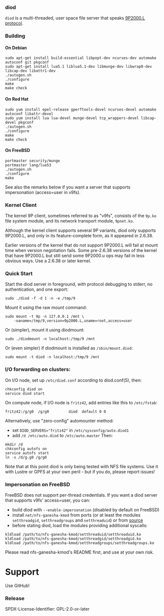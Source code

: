 ### diod

`diod` is a multi-threaded, user space file server that speaks
[9P2000.L protocol](protocol.md).

### Building

#### On Debian
```
sudo apt-get install build-essential libpopt-dev ncurses-dev automake autoconf git pkgconf
sudo apt-get install lua5.1 liblua5.1-dev libmunge-dev libwrap0-dev libcap-dev libattr1-dev
./autogen.sh
./configure
make
make check
```

#### On Red Hat

```
sudo yum install epel-release gperftools-devel ncurses-devel automake autoconf libattr-devel
sudo yum install lua lua-devel munge-devel tcp_wrappers-devel libcap-devel pkgconf
./autogen.sh
./configure
make
make check
```

#### On FreeBSD

```
portmaster security/munge
portmaster lang/lua53
./autogen.sh
./configure
make
```

See also the remarks below if you want a server that supports impersonation
(access=user in v9fs).

### Kernel Client

The kernel 9P client, sometimes referred to as "v9fs", consists
of the `9p.ko` file system module, and its network transport module,
`9pnet.ko`.

Although the kernel client supports several 9P variants, diod only supports
9P2000.L, and only in its feature-complete form, as it appeared in 2.6.38.

Earlier versions of the kernel that do not support 9P2000.L will fail
at mount time when version negotiation fails.  Some pre-2.6.38 versions
of the kernel that have 9P2000.L but still send some 9P2000.u ops may
fail in less obvious ways.  Use a 2.6.38 or later kernel.

### Quick Start

Start the diod server in foreground, with protocol debugging to stderr,
no authentication, and one export:
```
sudo ./diod -f -d 1 -n -e /tmp/9
```

Mount it using the raw mount command:
```
sudo mount -t 9p -n 127.0.0.1 /mnt \
    -oaname=/tmp/9,version=9p2000.L,uname=root,access=user
```

Or (simpler), mount it using diodmount:
```
sudo ./diodmount -n localhost:/tmp/9 /mnt
```
Or (even simpler) if diodmount is installed as `/sbin/mount.diod`:
```
sudo mount -t diod -n localhost:/tmp/9 /mnt
```

### I/O forwarding on clusters:

On I/O node, set up `/etc/diod.conf` according to diod.conf(5), then:
```
chkconfig diod on
service diod start
```

On compute node, if I/O node is `fritz42`, add entries like this to
`/etc/fstab`:
```
fritz42:/g/g0  /g/g0         diod  default 0 0
```

Alternatively, use "zero-config" automounter method:
* set `DIOD_SERVERS="fritz42"` in `/etc/sysconfig/auto.diod1`
* add `/d /etc/auto.diod` to `/etc/auto.master`
Then:
```
mkdir /d
chkconfig autofs on
service autofs start
ln -s /d/g.g0 /g/g0
```

Note that at this point diod is only being tested with NFS file systems.
Use it with Lustre or GPFS at your own peril - but if you do, please
report issues!

### Impersonation on FreeBSD

FreeBSD does not support per-thread credentials.  If you want a diod server 
that supports v9fs' access=user, you can:
 * build diod with `--enable-impersonation` (disabled by default on FreeBSD)
 * install `net/nfs-ganesha-kmod` from ports (or at least the modules
   `setthreadgid`, `setthreadgroups` and `setthreaduid`) or from
   [source](https://github.com/nfs-ganesha/nfs-ganesha)
 * before stating diod, load the modules providing additional syscalls:
```
kldload /path/to/nfs-ganesha-kmod/setthreaduid/setthreaduid.ko
kldload /path/to/nfs-ganesha-kmod/setthreadgid/setthreadgid.ko
kldload /path/to/nfs-ganesha-kmod/setthreadgroups/setthreadgroups.ko
```

Please read nfs-ganesha-kmod's README first, and use at your own risk.

# Support

Use GitHub!

### Release

SPDX-License-Identifier: GPL-2.0-or-later
